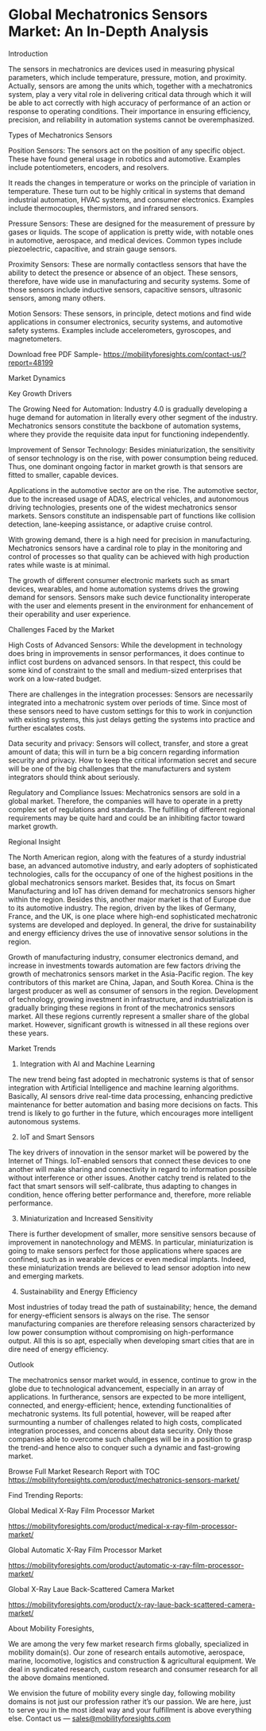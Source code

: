 # Global Mechatronics Sensors Market: An In-Depth Analysis

Introduction

The sensors in mechatronics are devices used in measuring physical parameters, which include temperature, pressure, motion, and proximity. Actually, sensors are among the units which, together with a mechatronics system, play a very vital role in delivering critical data through which it will be able to act correctly with high accuracy of performance of an action or response to operating conditions. Their importance in ensuring efficiency, precision, and reliability in automation systems cannot be overemphasized.

Types of Mechatronics Sensors

Position Sensors: The sensors act on the position of any specific object. These have found general usage in robotics and automotive. Examples include potentiometers, encoders, and resolvers.

It reads the changes in temperature or works on the principle of variation in temperature. These turn out to be highly critical in systems that demand industrial automation, HVAC systems, and consumer electronics. Examples include thermocouples, thermistors, and infrared sensors.

Pressure Sensors: These are designed for the measurement of pressure by gases or liquids. The scope of application is pretty wide, with notable ones in automotive, aerospace, and medical devices. Common types include piezoelectric, capacitive, and strain gauge sensors.

Proximity Sensors: These are normally contactless sensors that have the ability to detect the presence or absence of an object. These sensors, therefore, have wide use in manufacturing and security systems. Some of those sensors include inductive sensors, capacitive sensors, ultrasonic sensors, among many others.

Motion Sensors: These sensors, in principle, detect motions and find wide applications in consumer electronics, security systems, and automotive safety systems. Examples include accelerometers, gyroscopes, and magnetometers.

Download free PDF Sample- https://mobilityforesights.com/contact-us/?report=48199

Market Dynamics

Key Growth Drivers

The Growing Need for Automation: Industry 4.0 is gradually developing a huge demand for automation in literally every other segment of the industry. Mechatronics sensors constitute the backbone of automation systems, where they provide the requisite data input for functioning independently.

Improvement of Sensor Technology: Besides miniaturization, the sensitivity of sensor technology is on the rise, with power consumption being reduced. Thus, one dominant ongoing factor in market growth is that sensors are fitted to smaller, capable devices.

Applications in the automotive sector are on the rise. The automotive sector, due to the increased usage of ADAS, electrical vehicles, and autonomous driving technologies, presents one of the widest mechatronics sensor markets. Sensors constitute an indispensable part of functions like collision detection, lane-keeping assistance, or adaptive cruise control.

With growing demand, there is a high need for precision in manufacturing. Mechatronics sensors have a cardinal role to play in the monitoring and control of processes so that quality can be achieved with high production rates while waste is at minimal.

The growth of different consumer electronic markets such as smart devices, wearables, and home automation systems drives the growing demand for sensors. Sensors make such device functionality interoperate with the user and elements present in the environment for enhancement of their operability and user experience.

Challenges Faced by the Market

High Costs of Advanced Sensors: While the development in technology does bring in improvements in sensor performances, it does continue to inflict cost burdens on advanced sensors. In that respect, this could be some kind of constraint to the small and medium-sized enterprises that work on a low-rated budget.

There are challenges in the integration processes: Sensors are necessarily integrated into a mechatronic system over periods of time. Since most of these sensors need to have custom settings for this to work in conjunction with existing systems, this just delays getting the systems into practice and further escalates costs.

Data security and privacy: Sensors will collect, transfer, and store a great amount of data; this will in turn be a big concern regarding information security and privacy. How to keep the critical information secret and secure will be one of the big challenges that the manufacturers and system integrators should think about seriously.

Regulatory and Compliance Issues: Mechatronics sensors are sold in a global market. Therefore, the companies will have to operate in a pretty complex set of regulations and standards. The fulfilling of different regional requirements may be quite hard and could be an inhibiting factor toward market growth.

Regional Insight

The North American region, along with the features of a sturdy industrial base, an advanced automotive industry, and early adopters of sophisticated technologies, calls for the occupancy of one of the highest positions in the global mechatronics sensors market. Besides that, its focus on Smart Manufacturing and IoT has driven demand for mechatronics sensors higher within the region. Besides this, another major market is that of Europe due to its automotive industry. The region, driven by the likes of Germany, France, and the UK, is one place where high-end sophisticated mechatronic systems are developed and deployed. In general, the drive for sustainability and energy efficiency drives the use of innovative sensor solutions in the region.

Growth of manufacturing industry, consumer electronics demand, and increase in investments towards automation are few factors driving the growth of mechatronics sensors market in the Asia-Pacific region. The key contributors of this market are China, Japan, and South Korea. China is the largest producer as well as consumer of sensors in the region. Development of technology, growing investment in infrastructure, and industrialization is gradually bringing these regions in front of the mechatronics sensors market. All these regions currently represent a smaller share of the global market. However, significant growth is witnessed in all these regions over these years.

Market Trends

1. Integration with AI and Machine Learning

The new trend being fast adopted in mechatronic systems is that of sensor integration with Artificial Intelligence and machine learning algorithms. Basically, AI sensors drive real-time data processing, enhancing predictive maintenance for better automation and basing more decisions on facts. This trend is likely to go further in the future, which encourages more intelligent autonomous systems.

2. IoT and Smart Sensors

The key drivers of innovation in the sensor market will be powered by the Internet of Things. IoT-enabled sensors that connect these devices to one another will make sharing and connectivity in regard to information possible without interference or other issues. Another catchy trend is related to the fact that smart sensors will self-calibrate, thus adapting to changes in condition, hence offering better performance and, therefore, more reliable performance.

3. Miniaturization and Increased Sensitivity

There is further development of smaller, more sensitive sensors because of improvement in nanotechnology and MEMS. In particular, miniaturization is going to make sensors perfect for those applications where spaces are confined, such as in wearable devices or even medical implants. Indeed, these miniaturization trends are believed to lead sensor adoption into new and emerging markets.

4. Sustainability and Energy Efficiency

Most industries of today tread the path of sustainability; hence, the demand for energy-efficient sensors is always on the rise. The sensor manufacturing companies are therefore releasing sensors characterized by low power consumption without compromising on high-performance output. All this is so apt, especially when developing smart cities that are in dire need of energy efficiency.

Outlook

The mechatronics sensor market would, in essence, continue to grow in the globe due to technological advancement, especially in an array of applications. In furtherance, sensors are expected to be more intelligent, connected, and energy-efficient; hence, extending functionalities of mechatronic systems. Its full potential, however, will be reaped after surmounting a number of challenges related to high costs, complicated integration processes, and concerns about data security. Only those companies able to overcome such challenges will be in a position to grasp the trend-and hence also to conquer such a dynamic and fast-growing market.

Browse Full Market Research Report with TOC https://mobilityforesights.com/product/mechatronics-sensors-market/

Find Trending Reports:

Global Medical X-Ray Film Processor Market

https://mobilityforesights.com/product/medical-x-ray-film-processor-market/

Global Automatic X-Ray Film Processor Market

https://mobilityforesights.com/product/automatic-x-ray-film-processor-market/

Global X-Ray Laue Back-Scattered Camera Market

https://mobilityforesights.com/product/x-ray-laue-back-scattered-camera-market/

About Mobility Foresights,

We are among the very few market research firms globally, specialized in mobility domain(s). Our zone of research entails automotive, aerospace, marine, locomotive, logistics and construction & agricultural equipment. We deal in syndicated research, custom research and consumer research for all the above domains mentioned.

We envision the future of mobility every single day, following mobility domains is not just our profession rather it’s our passion. We are here, just to serve you in the most ideal way and your fulfillment is above everything else. Contact us — sales@mobilityforesights.com
